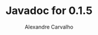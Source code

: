 ---
title: Javadoc for 0.1.5
author: Alexandre Carvalho
menu_title: 0.1.5
category: javadoc_docs
layout: iframe
iframe_url: /docs/0.1.5/site/apidocs/index.html
order: 6
---